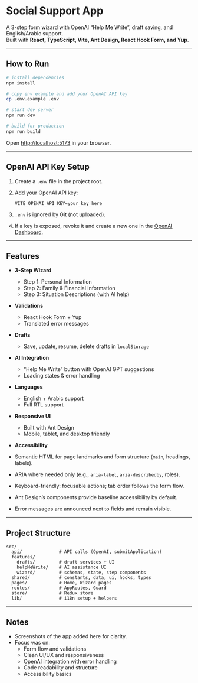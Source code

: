 # Social Support App

A 3-step form wizard with OpenAI “Help Me Write”, draft saving, and English/Arabic support.  
Built with **React, TypeScript, Vite, Ant Design, React Hook Form, and Yup**.

---

## How to Run

```bash
# install dependencies
npm install

# copy env example and add your OpenAI API key
cp .env.example .env

# start dev server
npm run dev

# build for production
npm run build
```

Open [http://localhost:5173](http://localhost:5173) in your browser.

---

## OpenAI API Key Setup

1. Create a `.env` file in the project root.  
2. Add your OpenAI API key:

   ```env
   VITE_OPENAI_API_KEY=your_key_here
   ```

3. `.env` is ignored by Git (not uploaded).  
5. If a key is exposed, revoke it and create a new one in the [OpenAI Dashboard](https://platform.openai.com/account/api-keys).

---

## Features

- **3-Step Wizard**
  - Step 1: Personal Information  
  - Step 2: Family & Financial Information  
  - Step 3: Situation Descriptions (with AI help)  

- **Validations**
  - React Hook Form + Yup  
  - Translated error messages  

- **Drafts**
  - Save, update, resume, delete drafts in `localStorage`  

- **AI Integration**
  - “Help Me Write” button with OpenAI GPT suggestions  
  - Loading states & error handling  

- **Languages**
  - English + Arabic support  
  - Full RTL support  

- **Responsive UI**
  - Built with Ant Design  
  - Mobile, tablet, and desktop friendly  

- **Accessibility**
- Semantic HTML for page landmarks and form structure (`main`, headings, labels).  
- ARIA where needed only (e.g., `aria-label`, `aria-describedby`, roles).  
- Keyboard-friendly: focusable actions; tab order follows the form flow.  
- Ant Design’s components provide baseline accessibility by default.  
- Error messages are announced next to fields and remain visible.  

---

## Project Structure

```plaintext
src/
  api/              # API calls (OpenAI, submitApplication)
  features/
    drafts/         # draft services + UI
    helpMeWrite/    # AI assistance UI
    wizard/         # schemas, state, step components
  shared/           # constants, data, ui, hooks, types
  pages/            # Home, Wizard pages
  routes/           # AppRoutes, Guard
  store/            # Redux store
  lib/              # i18n setup + helpers
```

---

## Notes

- Screenshots of the app added here for clarity.  
- Focus was on:
  - Form flow and validations  
  - Clean UI/UX and responsiveness  
  - OpenAI integration with error handling  
  - Code readability and structure  
  - Accessibility basics  
